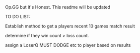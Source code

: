 Op.GG but it's Honest. This readme will be updated 

TO DO LIST:

Establish method to get a players recent 10 games match result

determine if they win count > loss count.

assign a LoserQ MUST DODGE etc to player based on results
